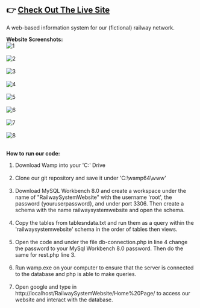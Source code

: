 👉 [**Check Out The Live Site**](https://railwayinfosystem-production.up.railway.app/)
---
A web-based information system for our (fictional) railway network.<br>

<b>Website Screenshots:</b><br>
![1](https://github.com/FahadH31/railway-system-website/assets/129327022/b9f4f38d-d7b7-40c1-8f09-f9a8b8d0cf40)<br><br>
![2](https://github.com/FahadH31/railway-system-website/assets/129327022/3774cd13-4d13-47af-819b-cf35fae440c6)<br><br>
![3](https://github.com/FahadH31/railway-system-website/assets/129327022/d49fa8d5-2de8-4cbb-b583-cd594a4d1310)<br><br>
![4](https://github.com/FahadH31/railway-system-website/assets/129327022/53e2fbd1-9ca2-49e2-8505-1e5257b7990f)<br><br>
![5](https://github.com/FahadH31/railway-system-website/assets/129327022/402d90ea-9908-4a24-9ce2-04872458b2e2)<br><br>
![6](https://github.com/FahadH31/railway-system-website/assets/129327022/a8fc1c17-6b5e-4a61-94f5-79ebfcb990f6)<br><br>
![7](https://github.com/FahadH31/railway-system-website/assets/129327022/361bed92-a24e-4da7-a209-4acdfd9af2a8)<br><br>
![8](https://github.com/FahadH31/railway-system-website/assets/129327022/bf07429a-b73f-40a0-996c-20d0052fbfe9)<br><br>

<b>How to run our code:</b>
1. Download Wamp into your 'C:' Drive
<br><br>
2. Clone our git repository and save it under 'C:\wamp64\www\'
<br><br>
3. Download MySQL Workbench 8.0 and create a workspace under the name of "RailwaySystemWebsite" with the username 'root', the password {youruserpassword},
and under port 3306. Then create a schema with the name railwaysystemwebsite and open the schema.
<br><br>
4. Copy the tables from tablesndata.txt and run them as a query within the 'railwaysystemwebsite' schema in the order of tables then views.
<br><br>
5. Open the code and under the file db-connection.php in line 4 change the password to your MySql Workbench 8.0 password. Then do the same for rest.php line 3.
<br><br>
6. Run wamp.exe on your computer to ensure that the server is connected to the database and php is able to make queries.
<br><br>
7. Open google and type in http://localhost/RailwaySystemWebsite/Home%20Page/ to access our website and interact with the database.
<br><br>
